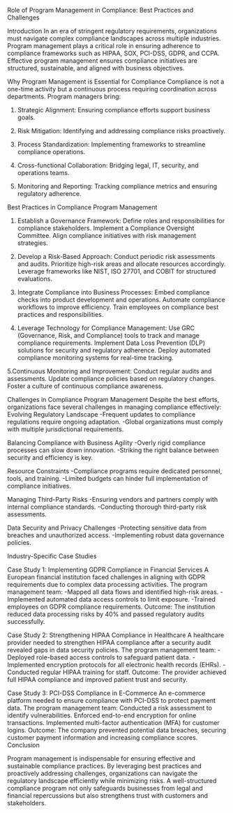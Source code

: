 Role of Program Management in Compliance: Best Practices and Challenges

Introduction
In an era of stringent regulatory requirements, organizations must navigate complex compliance landscapes across multiple industries. Program management plays a critical role in ensuring adherence to compliance frameworks such as HIPAA, SOX, PCI-DSS, GDPR, and CCPA. Effective program management ensures compliance initiatives are structured, sustainable, and aligned with business objectives.

Why Program Management is Essential for Compliance
Compliance is not a one-time activity but a continuous process requiring coordination across departments. Program managers bring:

1. Strategic Alignment: Ensuring compliance efforts support business goals.

2. Risk Mitigation: Identifying and addressing compliance risks proactively.

3. Process Standardization: Implementing frameworks to streamline compliance operations.

4. Cross-functional Collaboration: Bridging legal, IT, security, and operations teams.

5. Monitoring and Reporting: Tracking compliance metrics and ensuring regulatory adherence.

Best Practices in Compliance Program Management
1. Establish a Governance Framework:
Define roles and responsibilities for compliance stakeholders.
Implement a Compliance Oversight Committee.
Align compliance initiatives with risk management strategies.

2. Develop a Risk-Based Approach:
Conduct periodic risk assessments and audits.
Prioritize high-risk areas and allocate resources accordingly.
Leverage frameworks like NIST, ISO 27701, and COBIT for structured evaluations.

3. Integrate Compliance into Business Processes:
Embed compliance checks into product development and operations.
Automate compliance workflows to improve efficiency.
Train employees on compliance best practices and responsibilities.

4. Leverage Technology for Compliance Management:
Use GRC (Governance, Risk, and Compliance) tools to track and manage compliance requirements.
Implement Data Loss Prevention (DLP) solutions for security and regulatory adherence.
Deploy automated compliance monitoring systems for real-time tracking.

5.Continuous Monitoring and Improvement:
Conduct regular audits and assessments.
Update compliance policies based on regulatory changes.
Foster a culture of continuous compliance awareness.


Challenges in Compliance Program Management
Despite the best efforts, organizations face several challenges in managing compliance effectively:
Evolving Regulatory Landscape
-Frequent updates to compliance regulations require ongoing adaptation.
-Global organizations must comply with multiple jurisdictional requirements.

Balancing Compliance with Business Agility
-Overly rigid compliance processes can slow down innovation.
-Striking the right balance between security and efficiency is key.

Resource Constraints
-Compliance programs require dedicated personnel, tools, and training.
-Limited budgets can hinder full implementation of compliance initiatives.

Managing Third-Party Risks
-Ensuring vendors and partners comply with internal compliance standards.
-Conducting thorough third-party risk assessments.

Data Security and Privacy Challenges
-Protecting sensitive data from breaches and unauthorized access.
-Implementing robust data governance policies.


Industry-Specific Case Studies

Case Study 1: Implementing GDPR Compliance in Financial Services
A European financial institution faced challenges in aligning with GDPR requirements due to complex data processing activities. The program management team:
-Mapped all data flows and identified high-risk areas.
-Implemented automated data access controls to limit exposure.
-Trained employees on GDPR compliance requirements.
Outcome: 
The institution reduced data processing risks by 40% and passed regulatory audits successfully.

Case Study 2: Strengthening HIPAA Compliance in Healthcare
A healthcare provider needed to strengthen HIPAA compliance after a security audit revealed gaps in data security policies. The program management team:
-Deployed role-based access controls to safeguard patient data.
-Implemented encryption protocols for all electronic health records (EHRs).
-Conducted regular HIPAA training for staff.
Outcome: 
The provider achieved full HIPAA compliance and improved patient trust and security.

Case Study 3: PCI-DSS Compliance in E-Commerce
An e-commerce platform needed to ensure compliance with PCI-DSS to protect payment data. The program management team:
Conducted a risk assessment to identify vulnerabilities.
Enforced end-to-end encryption for online transactions.
Implemented multi-factor authentication (MFA) for customer logins.
Outcome: The company prevented potential data breaches, securing customer payment information and increasing compliance scores.
Conclusion

Program management is indispensable for ensuring effective and sustainable compliance practices. By leveraging best practices and proactively addressing challenges, organizations can navigate the regulatory landscape efficiently while minimizing risks.
A well-structured compliance program not only safeguards businesses from legal and financial repercussions but also strengthens trust with customers and stakeholders.

